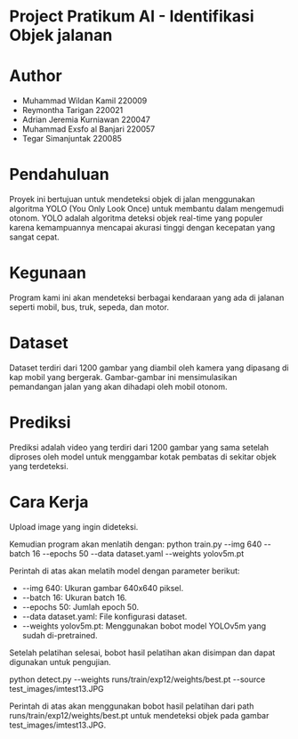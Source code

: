 # Project Pratikum AI - Identifikasi Objek jalanan 

# Author
- Muhammad Wildan Kamil 220009
- Reymontha Tarigan 220021
- Adrian Jeremia Kurniawan 220047
- Muhammad Exsfo al Banjari 220057
- Tegar Simanjuntak 220085

# Pendahuluan
Proyek ini bertujuan untuk mendeteksi objek di jalan menggunakan algoritma YOLO (You Only Look Once) untuk membantu dalam mengemudi otonom. YOLO adalah algoritma deteksi objek real-time yang populer karena kemampuannya mencapai akurasi tinggi dengan kecepatan yang sangat cepat.

# Kegunaan
Program kami ini akan mendeteksi berbagai kendaraan yang ada di jalanan seperti mobil, bus, truk, sepeda, dan motor. 

# Dataset
Dataset terdiri dari 1200 gambar yang diambil oleh kamera yang dipasang di kap mobil yang bergerak. Gambar-gambar ini mensimulasikan pemandangan jalan yang akan dihadapi oleh mobil otonom.

# Prediksi
Prediksi adalah video yang terdiri dari 1200 gambar yang sama setelah diproses oleh model untuk menggambar kotak pembatas di sekitar objek yang terdeteksi.

# Cara Kerja
Upload image yang ingin dideteksi.

Kemudian program akan menlatih dengan:
python train.py --img 640 --batch 16 --epochs 50 --data dataset.yaml --weights yolov5m.pt

Perintah di atas akan melatih model dengan parameter berikut:
- --img 640: Ukuran gambar 640x640 piksel.
- --batch 16: Ukuran batch 16.
- --epochs 50: Jumlah epoch 50.
- --data dataset.yaml: File konfigurasi dataset.
- --weights yolov5m.pt: Menggunakan bobot model YOLOv5m yang sudah di-pretrained.

Setelah pelatihan selesai, bobot hasil pelatihan akan disimpan dan dapat digunakan untuk pengujian.

python detect.py --weights runs/train/exp12/weights/best.pt --source test_images/imtest13.JPG


Perintah di atas akan menggunakan bobot hasil pelatihan dari path runs/train/exp12/weights/best.pt untuk mendeteksi objek pada gambar test_images/imtest13.JPG.
